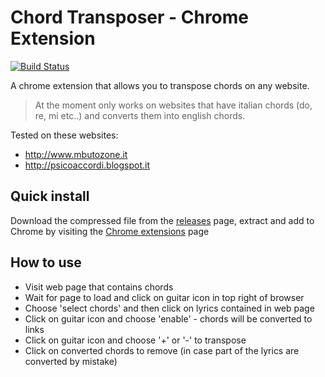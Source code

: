 # Chord Transposer - Chrome Extension

[![Build Status](https://travis-ci.org/aberonni/Chord-Transposer-Extension.svg?branch=master)](https://travis-ci.org/aberonni/Chord-Transposer-Extension)

A chrome extension that allows you to transpose chords on any website.

> At the moment only works on websites that have italian chords (do, re, mi etc..) and converts them into english chords.

Tested on these websites:

- http://www.mbutozone.it
- http://psicoaccordi.blogspot.it

## Quick install

Download the compressed file from the [releases](Releases) page, extract and add to Chrome by visiting the [Chrome extensions](chrome://extensions) page

## How to use

- Visit web page that contains chords
- Wait for page to load and click on guitar icon in top right of browser
- Choose 'select chords' and then click on lyrics contained in web page
- Click on guitar icon and choose 'enable' - chords will be converted to links
- Click on guitar icon and choose '+' or '-' to transpose
- Click on converted chords to remove (in case part of the lyrics are converted by mistake)
